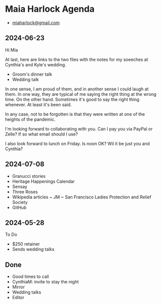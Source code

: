 # Maia Harlock Agenda

* miaharlock@gmail.com

## 2024-06-23

Hi Mia

At last, here are links to the two files with the notes for my soeeches at Cynthia's and Kyle's wedding.

* Groom's dinner talk
* Wedding talk

In one sense, I am proud of them, and in another sense I could laugh at them. In one way, they are typical of me saying the right thing at the wrong time. On the other hand. Sometimes it's good to say the right thing whenever. At least it's been said.

In any case, not to be forgotten is that they were written at one of the heights of the pandemic.

I'm looking forward to collaborating with you. Can I pay you via PayPal or Zelle? If so what email should I use?

I also look forward to lunch on Friday. Is noon OK? Wil it be just you and Cynthia?



## 2024-07-08

* Granucci stories
* Heritage Happenings Calendar
* Sensay
* Three Roses
* Wikipedia articles ~ JM ~ San Francisco Ladies Protection and Relief Society
* GitHub



## 2024-05-28

To Do

* $250 retainer
* Sends wedding talks


## Done

* Good times to call
* CynthiaM: invite to stay the night
* Mirror
* Wedding talks
* Editor


